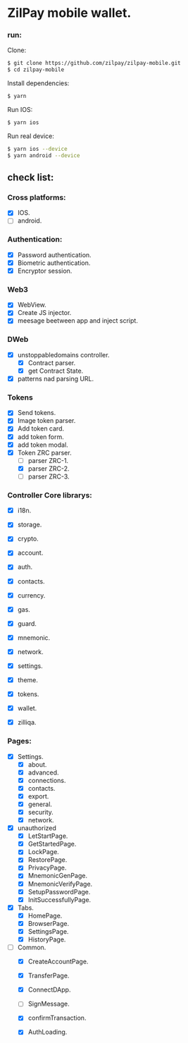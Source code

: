 # ZilPay mobile wallet.

### run:

Clone:
```bash
$ git clone https://github.com/zilpay/zilpay-mobile.git
$ cd zilpay-mobile
```

Install dependencies:
```bash
$ yarn
```

Run IOS:
```bash
$ yarn ios
```

Run real device:
```bash
$ yarn ios --device
$ yarn android --device
```

## check list:

### Cross platforms:
- [x] IOS.
- [ ] android.

### Authentication:
- [x] Password authentication.
- [x] Biometric authentication.
- [x] Encryptor session.

### Web3
- [x] WebView.
- [x] Create JS injector.
- [x] meesage beetween app and inject script.

### DWeb
- [x] unstoppabledomains controller.
	- [x] Contract parser.
	- [x] get Contract State.
- [x] patterns nad parsing URL.

### Tokens
- [x] Send tokens.
- [x] Image token parser.
- [x] Add token card.
- [x] add token form.
- [x] add token modal.
- [x] Token ZRC parser.
	- [ ] parser ZRC-1.
	- [x] parser ZRC-2.
	- [ ] parser ZRC-3.

### Controller Core librarys:
- [x] i18n.
- [x] storage.
- [x] crypto.
- [x] account.
- [x] auth.
- [x] contacts.
- [x] currency.
- [x] gas.
- [x] guard.
- [x] mnemonic.
- [x] network.
- [x] settings.
- [x] theme.
- [x] tokens.
- [x] wallet.
- [x] zilliqa.


### Pages:
- [x] Settings.
	- [x] about.
	- [x] advanced.
	- [x] connections.
	- [x] contacts.
	- [x] export.
	- [x] general.
	- [x] security.
	- [x] network.
- [x] unauthorized
	- [x] LetStartPage.
	- [x] GetStartedPage.
	- [x] LockPage.
	- [x] RestorePage.
	- [x] PrivacyPage.
	- [x] MnemonicGenPage.
	- [x] MnemonicVerifyPage.
	- [x] SetupPasswordPage.
	- [x] InitSuccessfullyPage.
- [x] Tabs.
	- [x] HomePage.
	- [x] BrowserPage.
	- [x] SettingsPage.
	- [x] HistoryPage.
- [ ] Common.
	- [x] CreateAccountPage.
	- [x] TransferPage.
	- [x] ConnectDApp.
	- [ ] SignMessage.
	- [x] confirmTransaction.
	- [x] AuthLoading.

